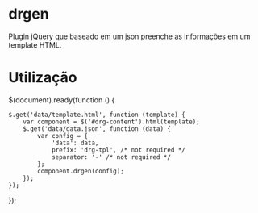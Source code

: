 drgen
=====

Plugin jQuery que baseado em um json preenche as informações em um template HTML.

Utilização
==========

<script src="drgen.jquery.js"></script>

$(document).ready(function () {

    $.get('data/template.html', function (template) {
        var component = $('#drg-content').html(template);
        $.get('data/data.json', function (data) {
            var config = {
                'data': data,
                prefix: 'drg-tpl', /* not required */
                separator: '-' /* not required */
            };
            component.drgen(config);
        });
    });
    
});

